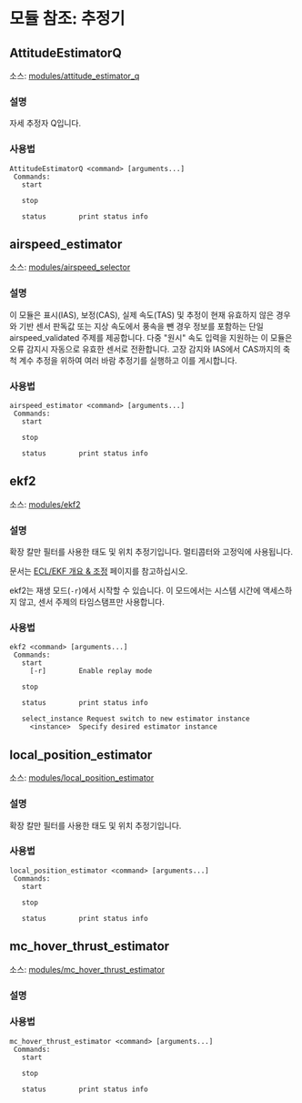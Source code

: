 # 모듈 참조: 추정기

## AttitudeEstimatorQ
소스: [modules/attitude_estimator_q](https://github.com/PX4/PX4-Autopilot/tree/master/src/modules/attitude_estimator_q)


### 설명
자세 추정자 Q입니다.

<a id="AttitudeEstimatorQ_usage"></a>

### 사용법
```
AttitudeEstimatorQ <command> [arguments...]
 Commands:
   start

   stop

   status        print status info
```
## airspeed_estimator
소스: [modules/airspeed_selector](https://github.com/PX4/PX4-Autopilot/tree/master/src/modules/airspeed_selector)


### 설명
이 모듈은 표시(IAS), 보정(CAS), 실제 속도(TAS) 및 추정이 현재 유효하지 않은 경우와 기반 센서 판독값 또는 지상 속도에서 풍속을 뺀 경우 정보를 포함하는 단일 airspeed_validated 주제를 제공합니다. 다중 "원시" 속도 입력을 지원하는 이 모듈은 오류 감지시 자동으로 유효한 센서로 전환합니다. 고장 감지와 IAS에서 CAS까지의 축척 계수 추정을 위하여 여러 바람 추정기를 실행하고 이를 게시합니다.

<a id="airspeed_estimator_usage"></a>

### 사용법
```
airspeed_estimator <command> [arguments...]
 Commands:
   start

   stop

   status        print status info
```
## ekf2
소스: [modules/ekf2](https://github.com/PX4/PX4-Autopilot/tree/master/src/modules/ekf2)


### 설명
확장 칼만 필터를 사용한 태도 및 위치 추정기입니다. 멀티콥터와 고정익에 사용됩니다.

문서는 [ECL/EKF 개요 & 조정](https://docs.px4.io/master/en/advanced_config/tuning_the_ecl_ekf.html) 페이지를 참고하십시오.

ekf2는 재생 모드(`-r`)에서 시작할 수 있습니다. 이 모드에서는 시스템 시간에 액세스하지 않고, 센서 주제의 타임스탬프만 사용합니다.

<a id="ekf2_usage"></a>

### 사용법
```
ekf2 <command> [arguments...]
 Commands:
   start
     [-r]        Enable replay mode

   stop

   status        print status info

   select_instance Request switch to new estimator instance
     <instance>  Specify desired estimator instance
```
## local_position_estimator
소스: [modules/local_position_estimator](https://github.com/PX4/PX4-Autopilot/tree/master/src/modules/local_position_estimator)


### 설명
확장 칼만 필터를 사용한 태도 및 위치 추정기입니다.

<a id="local_position_estimator_usage"></a>

### 사용법
```
local_position_estimator <command> [arguments...]
 Commands:
   start

   stop

   status        print status info
```
## mc_hover_thrust_estimator
소스: [modules/mc_hover_thrust_estimator](https://github.com/PX4/PX4-Autopilot/tree/master/src/modules/mc_hover_thrust_estimator)


### 설명

<a id="mc_hover_thrust_estimator_usage"></a>

### 사용법
```
mc_hover_thrust_estimator <command> [arguments...]
 Commands:
   start

   stop

   status        print status info
```

